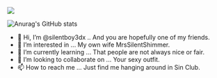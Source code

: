![](https://komarev.com/ghpvc/?username=silentboy3dx&color=blueviolet)

![Anurag's GitHub stats](https://github-readme-stats.vercel.app/api?username=silentboy3dx&show_icons=true&theme=transparent)


- 👋 Hi, I’m @silentboy3dx .. And you are hopefully one of my friends.
- 👀 I’m interested in ... My own wife MrsSilentShimmer.
- 🌱 I’m currently learning ... That people are not always nice or fair.
- 💞️ I’m looking to collaborate on ... Your sexy outfit.
- 📫 How to reach me ... Just find me hanging around in Sin Club.

<!---
silentboy3dx/silentboy3dx is a ✨ special ✨ repository because its `README.md` (this file) appears on your GitHub profile.
You can click the Preview link to take a look at your changes.
--->
